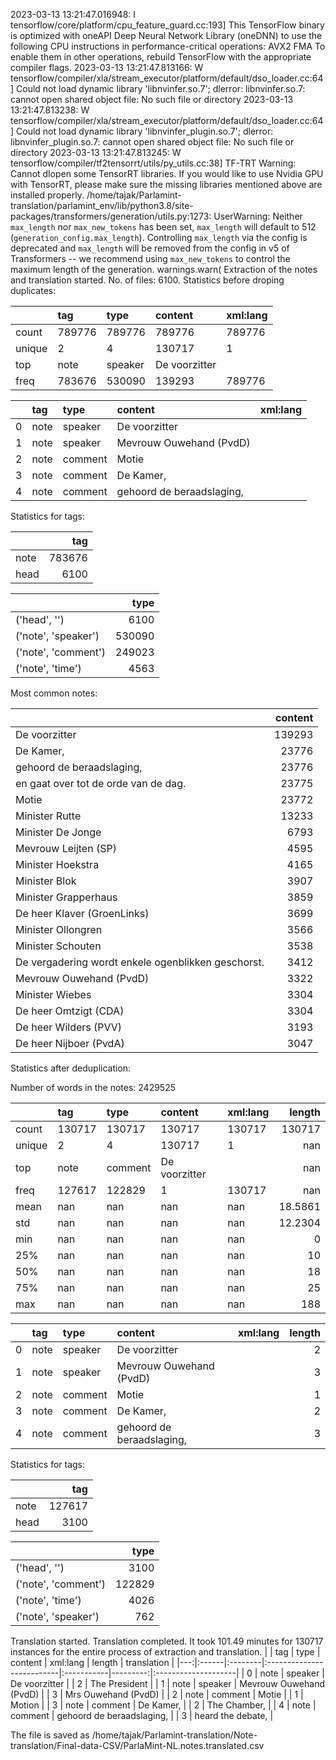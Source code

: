 2023-03-13 13:21:47.016948: I tensorflow/core/platform/cpu_feature_guard.cc:193] This TensorFlow binary is optimized with oneAPI Deep Neural Network Library (oneDNN) to use the following CPU instructions in performance-critical operations:  AVX2 FMA
To enable them in other operations, rebuild TensorFlow with the appropriate compiler flags.
2023-03-13 13:21:47.813166: W tensorflow/compiler/xla/stream_executor/platform/default/dso_loader.cc:64] Could not load dynamic library 'libnvinfer.so.7'; dlerror: libnvinfer.so.7: cannot open shared object file: No such file or directory
2023-03-13 13:21:47.813238: W tensorflow/compiler/xla/stream_executor/platform/default/dso_loader.cc:64] Could not load dynamic library 'libnvinfer_plugin.so.7'; dlerror: libnvinfer_plugin.so.7: cannot open shared object file: No such file or directory
2023-03-13 13:21:47.813245: W tensorflow/compiler/tf2tensorrt/utils/py_utils.cc:38] TF-TRT Warning: Cannot dlopen some TensorRT libraries. If you would like to use Nvidia GPU with TensorRT, please make sure the missing libraries mentioned above are installed properly.
/home/tajak/Parlamint-translation/parlamint_env/lib/python3.8/site-packages/transformers/generation/utils.py:1273: UserWarning: Neither `max_length` nor `max_new_tokens` has been set, `max_length` will default to 512 (`generation_config.max_length`). Controlling `max_length` via the config is deprecated and `max_length` will be removed from the config in v5 of Transformers -- we recommend using `max_new_tokens` to control the maximum length of the generation.
  warnings.warn(
Extraction of the notes and translation started.
No. of files: 6100.
Statistics before droping duplicates:



|        | tag    | type    | content       | xml:lang   |
|:-------|:-------|:--------|:--------------|:-----------|
| count  | 789776 | 789776  | 789776        | 789776     |
| unique | 2      | 4       | 130717        | 1          |
| top    | note   | speaker | De voorzitter |            |
| freq   | 783676 | 530090  | 139293        | 789776     |


|    | tag   | type    | content                   | xml:lang   |
|---:|:------|:--------|:--------------------------|:-----------|
|  0 | note  | speaker | De voorzitter             |            |
|  1 | note  | speaker | Mevrouw Ouwehand (PvdD)   |            |
|  2 | note  | comment | Motie                     |            |
|  3 | note  | comment | De Kamer,                 |            |
|  4 | note  | comment | gehoord de beraadslaging, |            |


Statistics for tags:

|      |    tag |
|:-----|-------:|
| note | 783676 |
| head |   6100 |


|                     |   type |
|:--------------------|-------:|
| ('head', '')        |   6100 |
| ('note', 'speaker') | 530090 |
| ('note', 'comment') | 249023 |
| ('note', 'time')    |   4563 |
Most common notes:

|                                                    |   content |
|:---------------------------------------------------|----------:|
| De voorzitter                                      |    139293 |
| De Kamer,                                          |     23776 |
| gehoord de beraadslaging,                          |     23776 |
| en gaat over tot de orde van de dag.               |     23775 |
| Motie                                              |     23772 |
| Minister Rutte                                     |     13233 |
| Minister De Jonge                                  |      6793 |
| Mevrouw Leijten (SP)                               |      4595 |
| Minister Hoekstra                                  |      4165 |
| Minister Blok                                      |      3907 |
| Minister Grapperhaus                               |      3859 |
| De heer Klaver (GroenLinks)                        |      3699 |
| Minister Ollongren                                 |      3566 |
| Minister Schouten                                  |      3538 |
| De vergadering wordt enkele ogenblikken geschorst. |      3412 |
| Mevrouw Ouwehand (PvdD)                            |      3322 |
| Minister Wiebes                                    |      3304 |
| De heer Omtzigt (CDA)                              |      3304 |
| De heer Wilders (PVV)                              |      3193 |
| De heer Nijboer (PvdA)                             |      3047 |
Statistics after deduplication:

Number of words in the notes: 2429525

|        | tag    | type    | content       | xml:lang   |      length |
|:-------|:-------|:--------|:--------------|:-----------|------------:|
| count  | 130717 | 130717  | 130717        | 130717     | 130717      |
| unique | 2      | 4       | 130717        | 1          |    nan      |
| top    | note   | comment | De voorzitter |            |    nan      |
| freq   | 127617 | 122829  | 1             | 130717     |    nan      |
| mean   | nan    | nan     | nan           | nan        |     18.5861 |
| std    | nan    | nan     | nan           | nan        |     12.2304 |
| min    | nan    | nan     | nan           | nan        |      0      |
| 25%    | nan    | nan     | nan           | nan        |     10      |
| 50%    | nan    | nan     | nan           | nan        |     18      |
| 75%    | nan    | nan     | nan           | nan        |     25      |
| max    | nan    | nan     | nan           | nan        |    188      |


|    | tag   | type    | content                   | xml:lang   |   length |
|---:|:------|:--------|:--------------------------|:-----------|---------:|
|  0 | note  | speaker | De voorzitter             |            |        2 |
|  1 | note  | speaker | Mevrouw Ouwehand (PvdD)   |            |        3 |
|  2 | note  | comment | Motie                     |            |        1 |
|  3 | note  | comment | De Kamer,                 |            |        2 |
|  4 | note  | comment | gehoord de beraadslaging, |            |        3 |


Statistics for tags:

|      |    tag |
|:-----|-------:|
| note | 127617 |
| head |   3100 |


|                     |   type |
|:--------------------|-------:|
| ('head', '')        |   3100 |
| ('note', 'comment') | 122829 |
| ('note', 'time')    |   4026 |
| ('note', 'speaker') |    762 |
Translation started.
Translation completed. It took 101.49 minutes for 130717 instances for the entire process of extraction and translation.
|    | tag   | type    | content                   | xml:lang   |   length | translation         |
|---:|:------|:--------|:--------------------------|:-----------|---------:|:--------------------|
|  0 | note  | speaker | De voorzitter             |            |        2 | The President       |
|  1 | note  | speaker | Mevrouw Ouwehand (PvdD)   |            |        3 | Mrs Ouwehand (PvdD) |
|  2 | note  | comment | Motie                     |            |        1 | Motion              |
|  3 | note  | comment | De Kamer,                 |            |        2 | The Chamber,        |
|  4 | note  | comment | gehoord de beraadslaging, |            |        3 | heard the debate,   |




The file is saved as /home/tajak/Parlamint-translation/Note-translation/Final-data-CSV/ParlaMint-NL.notes.translated.csv
